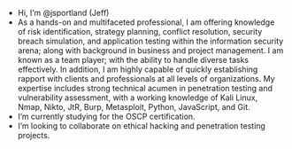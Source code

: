 - Hi, I’m @jsportland (Jeff)
- As a hands-on and multifaceted professional, I am offering knowledge of risk identification, strategy planning, conflict resolution, security breach simulation, and application testing within the information security arena; along with background in business and project management. I am known as a team player; with the ability to handle diverse tasks effectively. In addition, I am highly capable of quickly establishing rapport with clients and professionals at all levels of organizations. My expertise includes strong technical acumen in penetration testing and vulnerability assessment, with a working knowledge of Kali Linux, Nmap, Nikto, JtR, Burp, Metasploit, Python, JavaScript, and Git.
- I’m currently studying for the OSCP certification.
- I’m looking to collaborate on ethical hacking and penetration testing projects.


<!---
jsportland/jsportland is a ✨ special ✨ repository because its `README.md` (this file) appears on your GitHub profile.
You can click the Preview link to take a look at your changes.
--->
